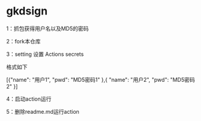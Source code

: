 # gkdsign

1：抓包获得用户名以及MD5的密码

2：fork本仓库

3：setting 设置 Actions secrets

格式如下

[{"name": "用户1", "pwd": "MD5密码1" },{ "name": "用户2", "pwd": "MD5密码2" }]

4：启动action运行

5：删除readme.md运行action
